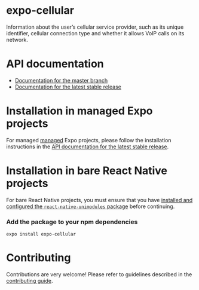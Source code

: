 # expo-cellular

Information about the user’s cellular service provider, such as its unique identifier, cellular connection type and whether it allows VoIP calls on its network.

# API documentation

- [Documentation for the master branch](https://github.com/expo/expo/blob/master/docs/pages/versions/unversioned/sdk/cellular.md)
- [Documentation for the latest stable release](https://docs.expo.io/versions/latest/sdk/cellular/)

# Installation in managed Expo projects

For managed [managed](https://docs.expo.io/versions/latest/introduction/managed-vs-bare/) Expo projects, please follow the installation instructions in the [API documentation for the latest stable release](https://docs.expo.io/versions/latest/sdk/cellular/).

# Installation in bare React Native projects

For bare React Native projects, you must ensure that you have [installed and configured the `react-native-unimodules` package](https://github.com/expo/expo/tree/master/packages/react-native-unimodules) before continuing.

### Add the package to your npm dependencies

```
expo install expo-cellular
```

# Contributing

Contributions are very welcome! Please refer to guidelines described in the [contributing guide](https://github.com/expo/expo#contributing).

